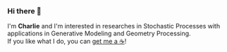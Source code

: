 ### Hi there 👋

I'm **Charlie** and I'm interested in researches in Stochastic Processes with applications in Generative Modeling and Geometry Processing. <br>
If you like what I do, you can [get me a ☕️](https://www.buymeacoffee.com/minhieuuu)!
